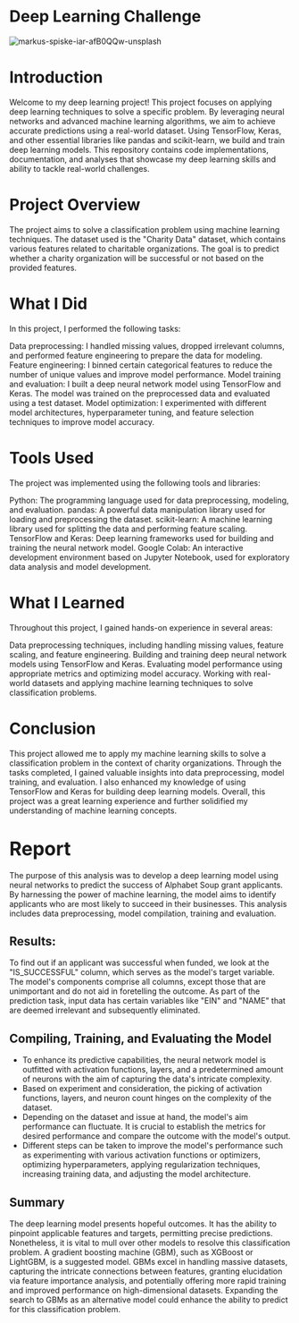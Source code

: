# Deep Learning Challenge
![markus-spiske-iar-afB0QQw-unsplash](https://github.com/CLizardi/deep-learning-challenge/assets/52866379/9a335ef5-81c5-468b-ba13-7f6e3e57d758)


# Introduction
Welcome to my deep learning project! This project focuses on applying deep learning techniques to solve a specific problem. By leveraging neural networks and advanced machine learning algorithms, we aim to achieve accurate predictions using a real-world dataset. Using TensorFlow, Keras, and other essential libraries like pandas and scikit-learn, we build and train deep learning models. This repository contains code implementations, documentation, and analyses that showcase my deep learning skills and ability to tackle real-world challenges.

# Project Overview
The project aims to solve a classification problem using machine learning techniques. The dataset used is the "Charity Data" dataset, which contains various features related to charitable organizations. The goal is to predict whether a charity organization will be successful or not based on the provided features.

# What I Did
In this project, I performed the following tasks:

Data preprocessing: I handled missing values, dropped irrelevant columns, and performed feature engineering to prepare the data for modeling.
Feature engineering: I binned certain categorical features to reduce the number of unique values and improve model performance.
Model training and evaluation: I built a deep neural network model using TensorFlow and Keras. The model was trained on the preprocessed data and evaluated using a test dataset.
Model optimization: I experimented with different model architectures, hyperparameter tuning, and feature selection techniques to improve model accuracy.

# Tools Used
The project was implemented using the following tools and libraries:

Python: The programming language used for data preprocessing, modeling, and evaluation.
pandas: A powerful data manipulation library used for loading and preprocessing the dataset.
scikit-learn: A machine learning library used for splitting the data and performing feature scaling.
TensorFlow and Keras: Deep learning frameworks used for building and training the neural network model.
Google Colab: An interactive development environment based on Jupyter Notebook, used for exploratory data analysis and model development.

# What I Learned
Throughout this project, I gained hands-on experience in several areas:

Data preprocessing techniques, including handling missing values, feature scaling, and feature engineering.
Building and training deep neural network models using TensorFlow and Keras.
Evaluating model performance using appropriate metrics and optimizing model accuracy.
Working with real-world datasets and applying machine learning techniques to solve classification problems.

# Conclusion
This project allowed me to apply my machine learning skills to solve a classification problem in the context of charity organizations. Through the tasks completed, I gained valuable insights into data preprocessing, model training, and evaluation. I also enhanced my knowledge of using TensorFlow and Keras for building deep learning models. Overall, this project was a great learning experience and further solidified my understanding of machine learning concepts.

# <span style="font-size: larger; font-weight: bold;">Report</span>
The purpose of this analysis was to develop a deep learning model using neural networks to predict the success of Alphabet Soup grant applicants. By harnessing the power of machine learning, the model aims to identify applicants who are most likely to succeed in their businesses. This analysis includes data preprocessing, model compilation, training and evaluation.

## Results:
To find out if an applicant was successful when funded, we look at the "IS_SUCCESSFUL" column, which serves as the model's target variable.
The model's components comprise all columns, except those that are unimportant and do not aid in foretelling the outcome.
As part of the prediction task, input data has certain variables like "EIN" and "NAME" that are deemed irrelevant and subsequently eliminated.

## Compiling, Training, and Evaluating the Model
* To enhance its predictive capabilities, the neural network model is outfitted with activation functions, layers, and a predetermined amount of neurons with the aim of capturing the data's intricate complexity.
* Based on experiment and consideration, the picking of activation functions, layers, and neuron count hinges on the complexity of the dataset.
* Depending on the dataset and issue at hand, the model's aim performance can fluctuate. It is crucial to establish the metrics for desired performance and compare the outcome with the model's output.
* Different steps can be taken to improve the model's performance such as experimenting with various activation functions or optimizers, optimizing hyperparameters, applying regularization techniques, increasing training data, and adjusting the model architecture.

## Summary
The deep learning model presents hopeful outcomes. It has the ability to pinpoint applicable features and targets, permitting precise predictions. Nonetheless, it is vital to mull over other models to resolve this classification problem. A gradient boosting machine (GBM), such as XGBoost or LightGBM, is a suggested model. GBMs excel in handling massive datasets, capturing the intricate connections between features, granting elucidation via feature importance analysis, and potentially offering more rapid training and improved performance on high-dimensional datasets. Expanding the search to GBMs as an alternative model could enhance the ability to predict for this classification problem.

